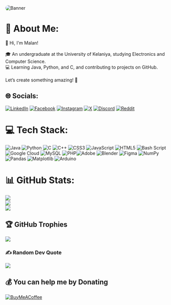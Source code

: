 <img src="https://res.cloudinary.com/djkgusueb/image/upload/v1736665232/banner/githubBanner.jpg" alt="Banner" style="border-radius: 10px;">

# 💫 About Me:
👋 Hi, I'm Malan!<br><br>🎓 An undergraduate at the University of Kelaniya, studying Electronics and Computer Science.<br>💻 Learning Java, Python, and C, and contributing to projects on GitHub.<br><br>Let’s create something amazing! 🚀


## 🌐 Socials:
[![LinkedIn](https://img.shields.io/badge/LinkedIn-%230077B5.svg?logo=linkedin&logoColor=white)](https://linkedin.com/in/mdealwis) [![Facebook](https://img.shields.io/badge/Facebook-%231877F2.svg?logo=Facebook&logoColor=white)](https://facebook.com/malan.D.alwis) [![Instagram](https://img.shields.io/badge/Instagram-%23E4405F.svg?logo=Instagram&logoColor=white)](https://instagram.com/__malan.__) [![X](https://img.shields.io/badge/X-black.svg?logo=X&logoColor=white)](https://x.com/MalanDeAlwis) [![Discord](https://img.shields.io/badge/Discord-%237289DA.svg?logo=discord&logoColor=white)](https://discord.gg/blackbossx)  [![Reddit](https://img.shields.io/badge/Reddit-%23FF4500.svg?logo=Reddit&logoColor=white)](https://reddit.com/user/Illustrious-Sun-4703) 

# 💻 Tech Stack:
![Java](https://img.shields.io/badge/java-%23ED8B00.svg?style=for-the-badge&logo=openjdk&logoColor=white)  ![Python](https://img.shields.io/badge/python-3670A0?style=for-the-badge&logo=python&logoColor=ffdd54) ![C](https://img.shields.io/badge/c-%2300599C.svg?style=for-the-badge&logo=c&logoColor=white) ![C++](https://img.shields.io/badge/c++-%2300599C.svg?style=for-the-badge&logo=c%2B%2B&logoColor=white) ![CSS3](https://img.shields.io/badge/css3-%231572B6.svg?style=for-the-badge&logo=css3&logoColor=white) ![JavaScript](https://img.shields.io/badge/javascript-%23323330.svg?style=for-the-badge&logo=javascript&logoColor=%23F7DF1E) ![HTML5](https://img.shields.io/badge/html5-%23E34F26.svg?style=for-the-badge&logo=html5&logoColor=white) ![Bash Script](https://img.shields.io/badge/bash_script-%23121011.svg?style=for-the-badge&logo=gnu-bash&logoColor=white)  ![Google Cloud](https://img.shields.io/badge/GoogleCloud-%234285F4.svg?style=for-the-badge&logo=google-cloud&logoColor=white) ![MySQL](https://img.shields.io/badge/mysql-4479A1.svg?style=for-the-badge&logo=mysql&logoColor=white) ![PHP](https://img.shields.io/badge/php-%23777BB4.svg?style=for-the-badge&logo=php&logoColor=white)![Adobe](https://img.shields.io/badge/adobe-%23FF0000.svg?style=for-the-badge&logo=adobe&logoColor=white) ![Blender](https://img.shields.io/badge/blender-%23F5792A.svg?style=for-the-badge&logo=blender&logoColor=white) ![Figma](https://img.shields.io/badge/figma-%23F24E1E.svg?style=for-the-badge&logo=figma&logoColor=white) ![NumPy](https://img.shields.io/badge/numpy-%23013243.svg?style=for-the-badge&logo=numpy&logoColor=white) ![Pandas](https://img.shields.io/badge/pandas-%23150458.svg?style=for-the-badge&logo=pandas&logoColor=white) ![Matplotlib](https://img.shields.io/badge/Matplotlib-%23ffffff.svg?style=for-the-badge&logo=Matplotlib&logoColor=black) ![Arduino](https://img.shields.io/badge/-Arduino-00979D?style=for-the-badge&logo=Arduino&logoColor=white)
# 📊 GitHub Stats:
![](https://github-readme-stats.vercel.app/api?username=BlackBossX&theme=tokyonight&hide_border=false&include_all_commits=true&count_private=true)<br/>
![](https://github-readme-streak-stats.herokuapp.com/?user=BlackBossX&theme=tokyonight&hide_border=false)<br/>
![](https://github-readme-stats.vercel.app/api/top-langs/?username=BlackBossX&theme=tokyonight&hide_border=false&include_all_commits=true&count_private=true&layout=compact)

## 🏆 GitHub Trophies
![](https://github-profile-trophy.vercel.app/?username=BlackBossX&theme=radical&no-frame=false&no-bg=false&margin-w=4)

### ✍️ Random Dev Quote
![](https://quotes-github-readme.vercel.app/api?type=horizontal&theme=tokyonight)

  ## 💰 You can help me by Donating
  [![BuyMeACoffee](https://img.shields.io/badge/Buy%20Me%20a%20Coffee-ffdd00?style=for-the-badge&logo=buy-me-a-coffee&logoColor=black)](https://buymeacoffee.com/malande) 

  
<!-- Proudly created with GPRM ( https://gprm.itsvg.in ) -->
